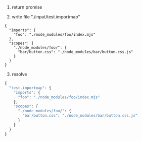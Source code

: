 1. return promise

2. write file "./input/test.importmap"
```importmap
{
  "imports": {
    "foo": "./node_modules/foo/index.mjs"
  },
  "scopes": {
    "./node_modules/foo/": {
      "bar/button.css": "./node_modules/bar/button.css.js"
    }
  }
}
```

3. resolve
```js
{
  "test.importmap": {
    "imports": {
      "foo": "./node_modules/foo/index.mjs"
    },
    "scopes": {
      "./node_modules/foo/": {
        "bar/button.css": "./node_modules/bar/button.css.js"
      }
    }
  }
}
```